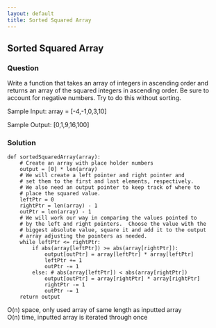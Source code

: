 ```yaml
---
layout: default
title: Sorted Squared Array
---
```


## Sorted Squared Array

### Question
Write a function that takes an array of integers in ascending order and returns an array of the squared integers in ascending order.  Be sure to account for negative numbers.  Try to do this without sorting.

Sample Input:
array = [-4,-1,0,3,10]

Sample Output:
[0,1,9,16,100]

### Solution
```
def sortedSquaredArray(array):
    # Create an array with place holder numbers
    output = [0] * len(array)
    # We will create a left pointer and right pointer and
    # set them to the first and last elements, respectively.
    # We also need an output pointer to keep track of where to
    # place the squared value.
    leftPtr = 0
    rightPtr = len(array) - 1
    outPtr = len(array) - 1
    # We will work our way in comparing the values pointed to
    # by the left and right pointers.  Choose the value with the
    # biggest absolute value, square it and add it to the output
    # array adjusting the pointers as needed.
    while leftPtr <= rightPtr:
        if abs(array[leftPtr]) >= abs(array[rightPtr]):
            output[outPtr] = array[leftPtr] * array[leftPtr]
            leftPtr += 1
            outPtr -= 1
        else: # abs(array[leftPtr]) < abs(array[rightPtr])
            output[outPtr] = array[rightPtr] * array[rightPtr]
            rightPtr -= 1
            outPtr -= 1
    return output
```
O(n) space, only used array of same length as inputted array\
O(n) time, inputted array is iterated through once


